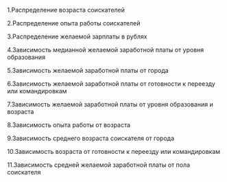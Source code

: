 1.Распределение возраста соискателей

2.Распределение опыта работы соискателей

3.Распределение желаемой зарплаты в рублях

4.Зависимость медианной желаемой заработной платы от уровня образования

5.Зависимость желаемой заработной платы от города

6.Зависимость желаемой заработной платы от готовности к переезду или командировкам

7.Зависимость желаемой заработной платы от уровня образования и возраста

8.Зависимость опыта работы от возраста

9.Зависимость среднего возраста соискателя от города

10.Зависимость возраста от готовности к переезду или командировкам

11.Зависимость средней желаемой заработной платы от пола соискателя
